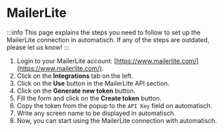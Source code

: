 # MailerLite

:::info
This page explains the steps you need to follow to set up the MailerLite
connection in automatisch. If any of the steps are outdated, please let us know!
:::

1. Login to your MailerLite account: [https://www.mailerlite.com/](https://www.mailerlite.com/).
2. Click on the **Integrations** tab on the left.
3. Click on the **Use** button in the MailerLite API section.
4. Click on the **Generate new token** button.
5. Fill the form and click on the **Create token** button.
6. Copy the token from the popup to the `API Key` field on automatisch.
7. Write any screen name to be displayed in automatisch.
8. Now, you can start using the MailerLite connection with automatisch.
